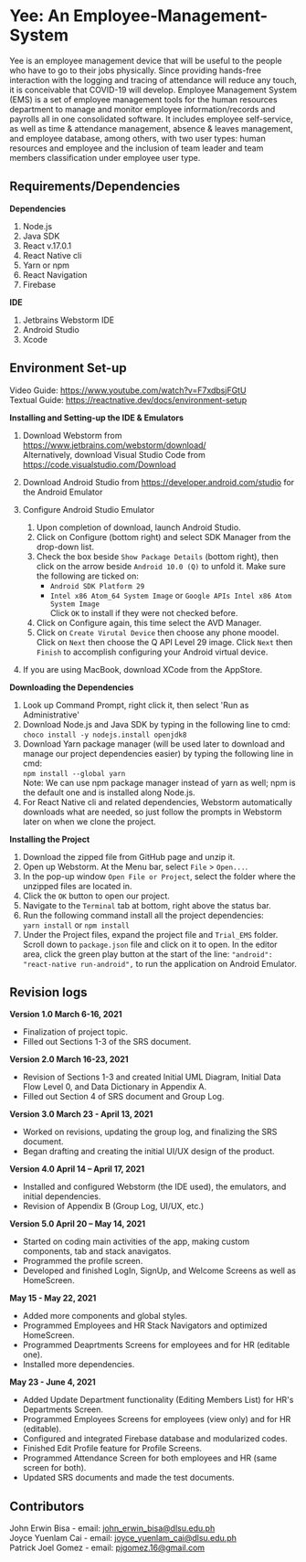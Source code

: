 # Yee: An Employee-Management-System
Yee is an employee management device that will be useful to the people who have to go to their jobs physically. Since providing hands-free interaction with the logging and tracing of attendance will reduce any touch, it is conceivable that COVID-19 will develop. Employee Management System (EMS) is a set of employee management tools for the human resources department to manage and monitor employee information/records and payrolls all in one consolidated software. It includes employee self-service, as well as time & attendance management, absence & leaves management, and employee database, among others, with two user types: human resources and employee and the inclusion of team leader and team members classification under employee user type.

## Requirements/Dependencies
**Dependencies**
1. Node.js
2. Java SDK
3. React v.17.0.1
4. React Native cli
5. Yarn or npm
7. React Navigation
8. Firebase

**IDE**
1. Jetbrains Webstorm IDE
2. Android Studio
3. Xcode

## Environment Set-up
Video Guide: https://www.youtube.com/watch?v=F7xdbsjFGtU \
Textual Guide: https://reactnative.dev/docs/environment-setup

**Installing and Setting-up the IDE & Emulators**
1. Download Webstorm from https://www.jetbrains.com/webstorm/download/  \
   Alternatively, download Visual Studio Code from https://code.visualstudio.com/Download
2. Download Android Studio from https://developer.android.com/studio for the Android Emulator
3. Configure Android Studio Emulator
   1. Upon completion of download, launch Android Studio.
   2. Click on Configure (bottom right) and select SDK Manager from the drop-down list.
   3. Check the box beside `Show Package Details` (bottom right), then click on the arrow beside `Android 10.0 (Q)` to unfold it. Make sure the following are ticked on:
      * `Android SDK Platform 29`
      * `Intel x86 Atom_64 System Image` or `Google APIs Intel x86 Atom System Image` \
      Click `OK` to install if they were not checked before. 
   4. Click on Configure again, this time select the AVD Manager.
   5. Click on `Create Virutal Device` then choose any phone moodel. Click on `Next` then choose the Q API Level 29 image. Click `Next` then `Finish` to accomplish configuring your Android virtual device.

4. If you are using MacBook, download XCode from the AppStore.
   
**Downloading the Dependencies**
1. Look up Command Prompt, right click it, then select 'Run as Administrative'
2. Download Node.js and Java SDK by typing in the following line to cmd: \
   `choco install -y nodejs.install openjdk8`
3. Download Yarn package manager (will be used later to download and manage our project dependencies easier) by typing the following line in cmd: \
   `npm install --global yarn` \
   Note: We can use npm package manager instead of yarn as well; npm is the default one and is installed along Node.js.
4. For React Native cli and related dependencies, Webstorm automatically downloads what are needed, so just follow the prompts in Webstorm later on when we clone the project.

**Installing the Project**
1. Download the zipped file from GitHub page and unzip it.
3. Open up Webstorm. At the Menu bar, select `File` > `Open...`. 
4. In the pop-up window `Open File or Project`, select the folder where the unzipped files are located in.
5. Click the `OK` button to open our project.
6. Navigate to the `Terminal` tab at bottom, right above the status bar.
7. Run the following command install all the project dependencies: \
   `yarn install` or `npm install`
8. Under the Project files, expand the project file and `Trial_EMS` folder. Scroll down to `package.json` file and click on it to open. In the editor area, click the green play button at the start of the line: `"android": "react-native run-android",` to run the application on Android Emulator.

## Revision logs
**Version 1.0 March 6-16, 2021**
* Finalization of project topic.
* Filled out Sections 1-3 of the SRS document. 

**Version 2.0 March 16-23, 2021**
* Revision of Sections 1-3 and created Initial UML Diagram, Initial Data Flow Level 0, and Data Dictionary in Appendix A.
* Filled out Section 4 of SRS document and Group Log.

**Version 3.0 March 23 - April 13, 2021**
* Worked on revisions, updating the group log, and finalizing the SRS document.
* Began drafting and creating the initial UI/UX design of the product.

**Version 4.0 April 14 – April 17, 2021**
* Installed and configured Webstorm (the IDE used), the emulators, and initial dependencies.
* Revision of Appendix B (Group Log, UI/UX, etc.)

**Version 5.0 April 20 – May 14, 2021**
* Started on coding main activities of the app, making custom components, tab and stack anavigatos.
* Programmed the profile screen.
* Developed and finished LogIn, SignUp, and Welcome Screens as well as HomeScreen.

**May 15 - May 22, 2021**
* Added more components and global styles.
* Programmed Employees and HR Stack Navigators and  optimized HomeScreen.
* Programmed Deaprtments Screens for employees and for HR (editable one).
* Installed more dependencies.

**May 23 - June 4, 2021**
* Added Update Department functionality (Editing Members List) for HR's Departments Screen.
* Programmed Employees Screens for employees (view only) and for HR (editable).
* Configured and integrated Firebase database and modularized codes.
* Finished Edit Profile feature for Profile Screens.
* Programmed Attendance Screen for both employees and HR (same screen for both).
* Updated SRS documents and made the test documents.

## Contributors
  John Erwin Bisa - email: john_erwin_bisa@dlsu.edu.ph\
  Joyce Yuenlam Cai - email: joyce_yuenlam_cai@dlsu.edu.ph\
  Patrick Joel Gomez - email: pjgomez.16@gmail.com
